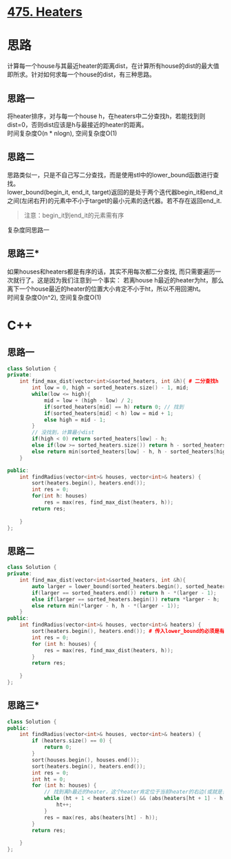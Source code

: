 # [475. Heaters](https://leetcode.com/problems/heaters/description/)
# 思路
计算每一个house与其最近heater的距离dist，在计算所有house的dist的最大值即所求。针对如何求每一个house的dist，有三种思路。    
## 思路一
将heater排序，对与每一个house h，在heaters中二分查找h，若能找到则dist=0，否则dist应该是h与最接近的heater的距离。   
时间复杂度O(n * nlogn), 空间复杂度O(1)
## 思路二
思路类似一，只是不自己写二分查找，而是使用stl中的lower_bound函数进行查找。   
lower_bound(begin_it, end_it, target)返回的是处于两个迭代器begin_it和end_it之间(左闭右开)的元素中不小于target的最小元素的迭代器。若不存在返回end_it.   
> 注意：begin_it到end_it的元素需有序     

复杂度同思路一


## 思路三*
如果houses和heaters都是有序的话，其实不用每次都二分查找, 而只需要遍历一次就行了。这是因为我们注意到一个事实：
若离house h最近的heater为ht，那么离下一个house最近的heater的位置大小肯定不小于ht，所以不用回溯ht。   
时间复杂度O(n^2), 空间复杂度O(1)   

# C++
## 思路一
```C++
class Solution {
private:
    int find_max_dist(vector<int>&sorted_heaters, int &h){ # 二分查找h
        int low = 0, high = sorted_heaters.size() - 1, mid;
        while(low <= high){
            mid = low + (high - low) / 2;
            if(sorted_heaters[mid] == h) return 0; // 找到
            if(sorted_heaters[mid] < h) low = mid + 1;
            else high = mid - 1;
        } 
        // 没找到，计算最小dist
        if(high < 0) return sorted_heaters[low] - h;
        else if(low >= sorted_heaters.size()) return h - sorted_heaters[high];
        else return min(sorted_heaters[low] - h, h - sorted_heaters[high]);
    }

public:
    int findRadius(vector<int>& houses, vector<int>& heaters) {
        sort(heaters.begin(), heaters.end());
        int res = 0;
        for(int h: houses)
            res = max(res, find_max_dist(heaters, h));
        return res;
        
    }
};
```
## 思路二
```C++
class Solution {
private:
    int find_max_dist(vector<int>&sorted_heaters, int &h){
        auto larger = lower_bound(sorted_heaters.begin(), sorted_heaters.end(), h); // 返回的是一个迭代器
        if(larger == sorted_heaters.end()) return h - *(larger - 1);
        else if(larger == sorted_heaters.begin()) return *larger - h;
        else return min(*larger - h, h - *(larger - 1));
    }
public:
    int findRadius(vector<int>& houses, vector<int>& heaters) {
        sort(heaters.begin(), heaters.end()); # 传入lower_bound的必须是有序的
        int res = 0;
        for (int h: houses) {
            res = max(res, find_max_dist(heaters, h));
        }
        return res;
        
    }
};
```
## 思路三*
```C++
class Solution {
public:
    int findRadius(vector<int>& houses, vector<int>& heaters) {
        if (heaters.size() == 0) {
            return 0;
        }
        sort(houses.begin(), houses.end());
        sort(heaters.begin(), heaters.end());
        int res = 0;
        int ht = 0;
        for (int h: houses) {
            // 找到离h最近的heater，这个heater肯定位于当前heater的右边(或就是当前heater)
            while (ht + 1 < heaters.size() && (abs(heaters[ht + 1] - h) <= abs(heaters[ht] - h))) {
                ht++;
            }
            res = max(res, abs(heaters[ht] - h));
        }
        return res;
        
    }
};
```
